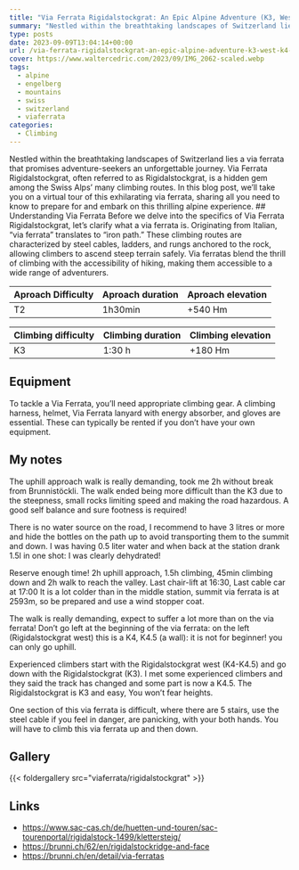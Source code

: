 ```yaml
---
title: "Via Ferrata Rigidalstockgrat: An Epic Alpine Adventure (K3, West K4 – K4.5 )"
summary: "Nestled within the breathtaking landscapes of Switzerland lies a via ferrata that promises adventure-seekers an unforgettable journey. Via Ferrata Rigidalstockgrat, often referred to as Rigidalstockgrat, is a hidden gem among the Swiss Alps many climbing routes."
type: posts
date: 2023-09-09T13:04:14+00:00
url: /via-ferrata-rigidalstockgrat-an-epic-alpine-adventure-k3-west-k4-k4-5/
cover: https://www.waltercedric.com/2023/09/IMG_2062-scaled.webp
tags:
  - alpine
  - engelberg
  - mountains
  - swiss
  - switzerland
  - viaferrata
categories:
  - Climbing
---
```

Nestled within the breathtaking landscapes of Switzerland lies a via ferrata that promises adventure-seekers an unforgettable journey. Via Ferrata Rigidalstockgrat, often referred to as Rigidalstockgrat, is a hidden gem among the Swiss Alps’ many climbing routes. In this blog post, we’ll take you on a virtual tour of this exhilarating via ferrata, sharing all you need to know to prepare for and embark on this thrilling alpine experience. ## Understanding Via Ferrata  Before we delve into the specifics of Via Ferrata Rigidalstockgrat, let’s clarify what a via ferrata is. Originating from Italian, “via ferrata” translates to “iron path.” These climbing routes are characterized by steel cables, ladders, and rungs anchored to the rock, allowing climbers to ascend steep terrain safely. Via ferratas blend the thrill of climbing with the accessibility of hiking, making them accessible to a wide range of adventurers.

|Aproach Difficulty|Aproach duration|Aproach elevation|
|:----|:----|:----|
| T2 | 1h30min | +540 Hm |

|Climbing difficulty|Climbing duration|Climbing elevation|
|:----|:----|:----|
| K3 | 1:30 h| +180 Hm |

## Equipment

To tackle a Via Ferrata, you’ll need appropriate climbing gear. A climbing harness, helmet, Via Ferrata lanyard with energy absorber, and gloves are essential. These can typically be rented if you don’t have your own equipment.

## My notes

The uphill approach walk is really demanding, took me 2h without break from Brunnistöckli. The walk ended being more difficult than the K3 due to the steepness, small rocks limiting speed and making the road hazardous. A good self balance and sure footness is required!

There is no water source on the road, I recommend to have 3 litres or more and hide the bottles on the path up to avoid transporting them to the summit and down. I was having 0.5 liter water and when back at the station drank 1.5l in one shot: I was clearly dehydrated!

Reserve enough time! 2h uphill approach, 1.5h climbing, 45min climbing down and 2h walk to reach the valley. Last chair-lift at 16:30, Last cable car at 17:00 It is a lot colder than in the middle station, summit via ferrata is at 2593m, so be prepared and use a wind stopper coat.

The walk is really demanding, expect to suffer a lot more than on the via ferrata! Don’t go left at the beginning of the via ferrata: on the left (Rigidalstockgrat west) this is a K4, K4.5 (a wall): it is not for beginner! you can only go uphill.

Experienced climbers start with the Rigidalstockgrat west (K4-K4.5) and go down with the Rigidalstockgrat (K3). I met some experienced climbers and they said the track has changed and some part is now a K4.5. The Rigidalstockgrat is K3 and easy, You won’t fear heights.

One section of this via ferrata is difficult, where there are 5 stairs, use the steel cable if you feel in danger, are panicking, with your both hands. You will have to climb this via ferrata up and then down.

## Gallery

{{< foldergallery src="viaferrata/rigidalstockgrat" >}}

## Links

* https://www.sac-cas.ch/de/huetten-und-touren/sac-tourenportal/rigidalstock-1499/klettersteig/
* https://brunni.ch/62/en/rigidalstockridge-and-face
* https://brunni.ch/en/detail/via-ferratas